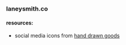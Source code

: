 ### laneysmith.co

#### resources:
* social media icons from [hand drawn goods](http://handdrawngoods.com/)
